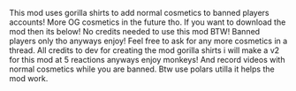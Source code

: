 This mod uses gorilla shirts to add normal cosmetics to banned players accounts! More OG cosmetics in the future tho. If you want to download the mod then its below! No credits needed to use this mod BTW! Banned players only tho anyways enjoy! Feel free to ask for any more cosmetics in a thread. All credits to dev for creating the mod gorilla shirts i will make a v2 for this mod at 5 reactions anyways enjoy monkeys! And record videos with normal cosmetics while you are banned. Btw use polars utilla it helps the mod work.
